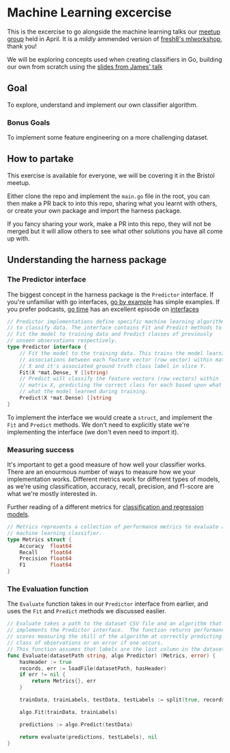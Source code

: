 # Machine Learning excercise

This is the excercise to go alongside the machine learning talks our [meetup group](https://www.meetup.com/golang-bristol/) held in April. It is a _mildly_ ammended version of [fresh8's mlworkshop](https://github.com/fresh8/mlworkshop), thank you!

We will be exploring concepts used when creating classifiers in Go, building our own from scratch using the [slides from James' talk](https://snip.ly/3d66pb)

## Goal

To explore, understand and implement our own classifier algorithm.

### Bonus Goals

To implement some feature engineering on a more challenging dataset.

## How to partake

This exercise is available for everyone, we will be covering it in the Bristol meetup.

Either clone the repo and implement the `main.go` file in the root, you can then make a PR back to into this repo, sharing what you learnt with others, or create your own package and import the harness package.

If you fancy sharing your work, make a PR into this repo, they will not be merged but it will allow others to see what other solutions you have all come up with.

## Understanding the harness package

### The Predictor interface

The biggest concept in the harness package is the `Predictor` interface. If you're unfamiliar with go interfaces, [go by example](https://gobyexample.com/interfaces) has simple examples. If you prefer podcasts, [go time](https://changelog.com/gotime) has an excellent episode on [interfaces](https://changelog.com/gotime/118)

```go
// Predictor implementations define specific machine learning algorithms
// to classify data. The interface contains Fit and Predict methods to
// Fit the model to training data and Predict classes of previously
// unseen observations respectively.
type Predictor interface {
	// Fit the model to the training data. This trains the model learning
	// associations between each feature vector (row vector) within matrix
	// X and it's associated ground truth class label in slice Y.
	Fit(X *mat.Dense, Y []string)
	// Predict will classify the feature vectors (row vectors) within
	// matrix X, predicting the correct class for each based upon what
	// what the model learned during training.
	Predict(X *mat.Dense) []string
}
```

To implement the interface we would create a `struct`, and implement the `Fit` and `Predict` methods. We don't need to explicitly state we're implementing the interface (we don't even need to import it).

### Measuring success

It's important to get a good measure of how well your classifier works. There are an enourmous number of ways to measure how we your implementation works. Different metrics work for different types of models, as we're using classification, accuracy, recall, precision, and f1-score are what we're mostly interested in.

Further reading of a different metrics for [classification and regression models](https://towardsdatascience.com/20-popular-machine-learning-metrics-part-1-classification-regression-evaluation-metrics-1ca3e282a2ce).

```go
// Metrics represents a collection of performance metrics to evaluate a
// machine learning classifier.
type Metrics struct {
	Accuracy  float64
	Recall    float64
	Precision float64
	F1        float64
}
```

### The Evaluation function

The `Evaluate` function takes in our `Predictor` interface from earlier, and uses the `Fit` and `Predict` methods we discussed easlier.

```go
// Evaluate takes a path to the dataset CSV file and an algorithm that
// implements the Predictor interface.  The function returns performance
// scores measuring the skill of the algorithm at correctly predicting the
// class of observations or an error if one occurs.
// This function assumes that labels are the last column in the dataset.
func Evaluate(datasetPath string, algo Predictor) (Metrics, error) {
	hasHeader := true
	records, err := loadFile(datasetPath, hasHeader)
	if err != nil {
		return Metrics{}, err
	}

	trainData, trainLabels, testData, testLabels := split(true, records, 0.7)

	algo.Fit(trainData, trainLabels)

	predictions := algo.Predict(testData)

	return evaluate(predictions, testLabels), nil
}
```
